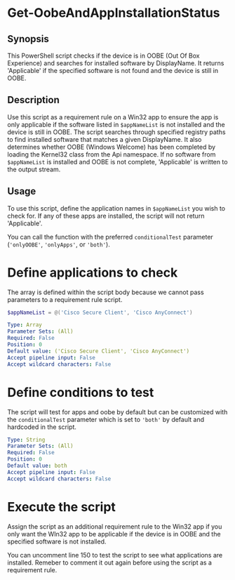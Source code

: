 # Get-OobeAndAppInstallationStatus

## Synopsis
This PowerShell script checks if the device is in OOBE (Out Of Box Experience) and searches for installed software by DisplayName. It returns 'Applicable' if the specified software is not found and the device is still in OOBE.

## Description
Use this script as a requirement rule on a Win32 app to ensure the app is only applicable if the software listed in `$appNameList` is not installed and the device is still in OOBE. The script searches through specified registry paths to find installed software that matches a given DisplayName. It also determines whether OOBE (Windows Welcome) has been completed by loading the Kernel32 class from the Api namespace. If no software from `$appNameList` is installed and OOBE is not complete, 'Applicable' is written to the output stream.

## Usage
To use this script, define the application names in `$appNameList` you wish to check for. If any of these apps are installed, the script will not return 'Applicable'.  
  
You can call the function with the preferred `conditionalTest` parameter (`'onlyOOBE'`, `'onlyApps'`, or `'both'`).  

# Define applications to check
The array is defined within the script body because we cannot pass parameters to a requirement rule script.  
```powershell
$appNameList = @('Cisco Secure Client', 'Cisco AnyConnect')
```

```yaml
Type: Array
Parameter Sets: (All)
Required: False
Position: 0
Default value: ('Cisco Secure Client', 'Cisco AnyConnect')
Accept pipeline input: False
Accept wildcard characters: False
```

# Define conditions to test
The script will test for apps and oobe by default but can be customized with the `conditionalTest` parameter which is set to `'both'` by default and hardcoded in the script.  
```yaml
Type: String
Parameter Sets: (All)
Required: False
Position: 0
Default value: both
Accept pipeline input: False
Accept wildcard characters: False
```

# Execute the script
Assign the script as an additional requirement rule to the Win32 app if you only want the WIn32 app to be applicable if the device is in OOBE and the specified software is not installed.  
  
You can uncomment line 150 to test the script to see what applications are installed. Remeber to comment it out again before using the script as a requirement rule.